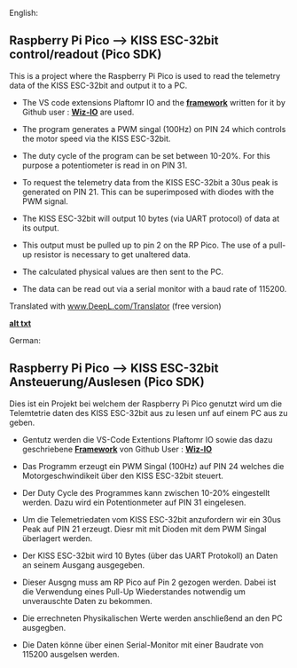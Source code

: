 English:
## Raspberry Pi Pico --> KISS ESC-32bit control/readout (Pico SDK)

This is a project where the Raspberry Pi Pico is used to read the telemetry data of the KISS ESC-32bit and output it to a PC.

* The VS code extensions Plaftomr IO and the [**framework**](https://github.com/Wiz-IO/wizio-pico) written for it by Github user : [**Wiz-IO**](https://github.com/Wiz-IO) are used.

* The program generates a PWM singal (100Hz) on PIN 24 which controls the motor speed via the KISS ESC-32bit.

* The duty cycle of the program can be set between 10-20%. For this purpose a potentiometer is read in on PIN 31.

* To request the telemetry data from the KISS ESC-32bit a 30us peak is generated on PIN 21. This can be superimposed with diodes with the PWM signal.

* The KISS ESC-32bit will output 10 bytes (via UART protocol) of data at its output.

* This output must be pulled up to pin 2 on the RP Pico. The use of a pull-up resistor is necessary to get unaltered data.

* The calculated physical values are then sent to the PC.

* The data can be read out via a serial monitor with a baud rate of 115200.

Translated with www.DeepL.com/Translator (free version)

 [**alt txt**](https://github.com/Vektor1horn/Rotor_C/blob/master/images/IMG_20230210_142125.jpg)
 
German:
## Raspberry Pi Pico --> KISS ESC-32bit Ansteuerung/Auslesen (Pico SDK)

Dies ist ein Projekt bei welchem der Raspberry Pi Pico genutzt wird um die Telemtetrie daten des KISS ESC-32bit aus zu lesen unf auf einem PC aus zu geben.

* Gentutz werden die VS-Code Extentions Plaftomr IO sowie das dazu geschriebene [**Framework**](https://github.com/Wiz-IO/wizio-pico) von Github User : [**Wiz-IO**](https://github.com/Wiz-IO)

* Das Programm erzeugt ein PWM Singal (100Hz) auf PIN 24 welches die Motorgeschwindikeit über den KISS ESC-32bit steuert.
* Der Duty Cycle des Programmes kann zwischen 10-20% eingestellt werden. Dazu wird ein Potentionmeter auf PIN 31 eingelesen.

* Um die Telemetriedaten vom KISS ESC-32bit anzufordern wir ein 30us Peak auf PIN 21 erzeugt. Diesr mit mit Dioden mit dem PWM Singal überlagert werden.

* Der KISS ESC-32bit wird 10 Bytes (über das UART Protokoll) an Daten an seinem Ausgang ausgegeben.
* Dieser Ausgng muss am RP Pico auf Pin 2 gezogen werden. Dabei ist die Verwendung eines Pull-Up Wiederstandes notwendig um unverauschte Daten zu bekommen.
* Die errechneten Physikalischen Werte werden anschließend an den PC ausgegben.
* Die Daten könne über einen Serial-Monitor mit einer Baudrate von 115200 ausgelsen werden.
